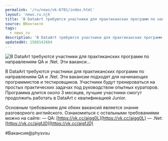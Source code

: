 ```yaml
---
permalink: '/ru/news/vk-6781/index.html'
layout: 'news.ru.njk'
title: 'В DataArt требуются участники для практиканских программ по направлениям QA и .Net. Эти ваканси…'
source: ВКонтакте
tags:
  - news_ru
description: 'В DataArt требуются участники для практиканских программ по направлениям QA и .Net. Эти ваканси…'
updatedAt: 1580142604
---
```

![В DataArt требуются участники для практиканских программ по направлениям QA и .Net. Эти ваканси…](https://sun9-15.userapi.com/impg/c858020/v858020791/165859/gWA_Z_Y8AU4.jpg?size=1280x853&quality=96&sign=711128f32d7a1c58177844e5fe85d780&c_uniq_tag=hZYfoznic9dAcEqxWM1uoA3EDV2Yuza0wiNsESOZBf8&type=album)

В DataArt требуются участники для практиканских программ по направлениям QA и .Net. Эти вакансии подходят для начинающих программистов и тестировщиков. Участники будут тренироваться на простых практических задачах под руководством опытных кураторов. Программа длится около 3 месяцев, лучшие участники смогут продолжить работать в DataArt с квалификацией Junior.

Основным требованием для обеих вакансий является знание разговорного английского. Ознакомиться с остальными требованиями можно на сайте:
— QA: [https://vk.cc/aigg0L](https://vk.cc/aigg0L)
— .Net: [https://vk.cc/aigfJD](https://vk.cc/aigfJD)

#Вакансия@physvsu
